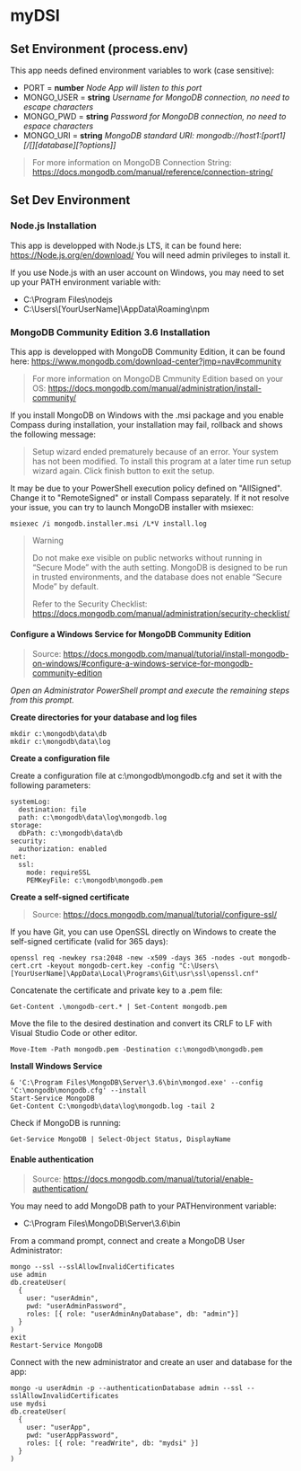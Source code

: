 # myDSI
## Set Environment (process.env)

This app needs defined environment variables to work (case sensitive):
* PORT = **number** *Node App will listen to this port*
* MONGO_USER  = **string** *Username for MongoDB connection, no need to escape characters*
* MONGO_PWD   = **string** *Password for MongoDB connection, no need to espace characters*
* MONGO_URI   = **string** *MongoDB standard URI: mongodb://host1:[port1][/[][database][?options]]*

> For more information on MongoDB Connection String:
> https://docs.mongodb.com/manual/reference/connection-string/

## Set Dev Environment

### Node.js Installation
This app is developped with Node.js LTS, it can be found here: https://Node.js.org/en/download/
You will need admin privileges to install it.

If you use Node.js with an user account on Windows, you may need to set up your PATH environment variable with:
* C:\Program Files\nodejs
* C:\Users\\[YourUserName]\AppData\Roaming\npm

### MongoDB Community Edition 3.6 Installation
This app is developped with MongoDB Community Edition, it can be found here: https://www.mongodb.com/download-center?jmp=nav#community

> For more information on MongoDB Cmmunity Edition based on your OS:
> https://docs.mongodb.com/manual/administration/install-community/

If you install MongoDB on Windows with the .msi package and you enable Compass during installation, your installation may fail, rollback and shows the following message:
> Setup wizard ended prematurely because of an error. Your system has not been modified. To install this program at a later time run setup wizard again. Click finish button to exit the setup.

It may be due to your PowerShell execution policy defined on "AllSigned". Change it to "RemoteSigned" or install Compass separately.
If it not resolve your issue, you can try to launch MongoDB installer with msiexec:
    
    msiexec /i mongodb.installer.msi /L*V install.log

> Warning
>
> Do not make exe visible on public networks without running in “Secure Mode” with the auth setting. MongoDB is designed to be run in trusted environments, and the database does not enable “Secure Mode” by default.
>
> Refer to the Security Checklist: https://docs.mongodb.com/manual/administration/security-checklist/

#### Configure a Windows Service for MongoDB Community Edition
> Source: https://docs.mongodb.com/manual/tutorial/install-mongodb-on-windows/#configure-a-windows-service-for-mongodb-community-edition

*Open an Administrator PowerShell prompt and execute the remaining steps from this prompt.* 

**Create directories for your database and log files**

    mkdir c:\mongodb\data\db
    mkdir c:\mongodb\data\log

**Create a configuration file**

Create a configuration file at c:\mongodb\mongodb.cfg and set it with the following parameters: 

    systemLog:
      destination: file
      path: c:\mongodb\data\log\mongodb.log
    storage:
      dbPath: c:\mongodb\data\db
    security:
      authorization: enabled
    net:
      ssl:
        mode: requireSSL
        PEMKeyFile: c:\mongodb\mongodb.pem

**Create a self-signed certificate**

> Source:
https://docs.mongodb.com/manual/tutorial/configure-ssl/

If you have Git, you can use OpenSSL directly on Windows to create the self-signed certificate (valid for 365 days):

    openssl req -newkey rsa:2048 -new -x509 -days 365 -nodes -out mongodb-cert.crt -keyout mongodb-cert.key -config "C:\Users\[YourUserName]\AppData\Local\Programs\Git\usr\ssl\openssl.cnf" 

Concatenate the certificate and private key to a .pem file:

    Get-Content .\mongodb-cert.* | Set-Content mongodb.pem
    
Move the file to the desired destination and convert its CRLF to LF with Visual Studio Code or other editor.

    Move-Item -Path mongodb.pem -Destination c:\mongodb\mongodb.pem

**Install Windows Service**

    & 'C:\Program Files\MongoDB\Server\3.6\bin\mongod.exe' --config 'C:\mongodb\mongodb.cfg' --install
    Start-Service MongoDB
    Get-Content C:\mongodb\data\log\mongodb.log -tail 2

Check if MongoDB is running:
    
    Get-Service MongoDB | Select-Object Status, DisplayName

#### Enable authentication

> Source:
https://docs.mongodb.com/manual/tutorial/enable-authentication/

You may need to add MongoDB path to your PATHenvironment variable:
* C:\Program Files\MongoDB\Server\3.6\bin

From a command prompt, connect and create a MongoDB User Administrator:
    
    mongo --ssl --sslAllowInvalidCertificates
    use admin
    db.createUser(
      {
        user: "userAdmin",
        pwd: "userAdminPassword",
        roles: [{ role: "userAdminAnyDatabase", db: "admin"}]
      }
    )
    exit
    Restart-Service MongoDB

Connect with the new administrator and create an user and database for the app:

    mongo -u userAdmin -p --authenticationDatabase admin --ssl --sslAllowInvalidCertificates
    use mydsi
    db.createUser(
      {
        user: "userApp",
        pwd: "userAppPassword",
        roles: [{ role: "readWrite", db: "mydsi" }]
      }
    )